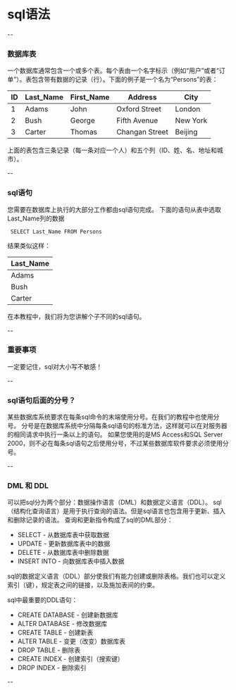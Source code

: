 # sql语法

--

### 数据库表

一个数据库通常包含一个或多个表。每个表由一个名字标示（例如“用户”或者“订单”）。表包含带有数据的记录（行）。下面的例子是一个名为“Persons”的表：

ID | Last_Name | First_Name | Address        | City 
---|-----------|------------|----------------|--------- 
1  | Adams     | John       | Oxford Street  | London  
2  | Bush      | George     | Fifth Avenue   | New York
3  | Carter    | Thomas     | Changan Street | Beijing 

上面的表包含三条记录（每一条对应一个人）和五个列（ID、姓、名、地址和城市）。

--

### sql语句

您需要在数据库上执行的大部分工作都由sql语句完成。
下面的语句从表中选取Last_Name列的数据

```
 SELECT Last_Name FROM Persons
```

结果类似这样：

| Last_Name |
|-----------|
| Adams     |
| Bush      |
| Carter    |

在本教程中，我们将为您讲解个子不同的sql语句。

--

### 重要事项

一定要记住，sql对大小写不敏感！

--

### sql语句后面的分号？

某些数据库系统要求在每条sql命令的末端使用分号。在我们的教程中也使用分号。
分号是在数据库系统中分隔每条sql语句的标准方法，这样就可以在对服务器的相同请求中执行一条以上的语句。
如果您使用的是MS Access和SQL Server 2000，则不必在每条sql语句之后使用分号，不过某些数据库软件要求必须使用分号。

--

### DML 和 DDL

可以把sql分为两个部分：数据操作语言（DML）和数据定义语言（DDL）。
sql（结构化查询语言）是用于执行查询的语法。但是sql语言也包含用于更新、插入和删除记录的语法。
查询和更新指令构成了sql的DML部分：

* SELECT - 从数据库表中获取数据
* UPDATE - 更新数据库表中的数据
* DELETE - 从数据库表中删除数据
* INSERT INTO - 向数据库表中插入数据

sql的数据定义语言（DDL）部分使我们有能力创建或删除表格。我们也可以定义索引（键），规定表之间的链接，以及施加表间的约束。

sql中最重要的DDL语句：

* CREATE DATABASE - 创建新数据库
* ALTER DATABASE - 修改数据库
* CREATE TABLE - 创建新表
* ALTER TABLE - 变更（改变）数据库表
* DROP TABLE - 删除表
* CREATE INDEX - 创建索引（搜索键）
* DROP INDEX - 删除索引

--
